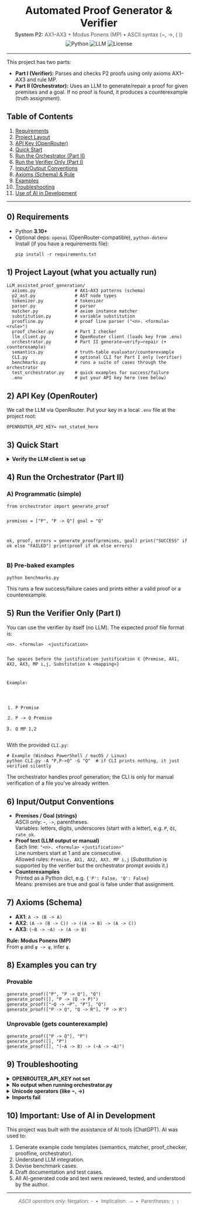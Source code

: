 <!-- Automated Proof Generator & Verifier (P2 Axioms + MP) -->
<div align="center" style="margin-bottom:18px;">
  <h1 style="margin:0;">Automated Proof Generator & Verifier</h1>
  <p style="margin:6px 0 0 0; font-size:14px; color:#555;">
    <strong>System P2:</strong> AX1–AX3 + Modus Ponens (MP) • ASCII syntax (~, ->, ( ))
  </p>
  <p style="margin:8px 0 0 0;">
    <img alt="Python" src="https://img.shields.io/badge/Python-3.10%2B-informational">
    <img alt="LLM" src="https://img.shields.io/badge/LLM-OpenRouter-blueviolet">
    <img alt="License" src="https://img.shields.io/badge/Logic-P2%20Hilbert%20style-lightgrey">
  </p>
</div>

<hr/>

<!-- Quick Intro -->
<p>
  This project has two parts:
</p>
<ul>
  <li><strong>Part I (Verifier):</strong> Parses and checks P2 proofs using only axioms AX1–AX3 and rule MP.</li>
  <li><strong>Part II (Orchestrator):</strong> Uses an LLM to generate/repair a proof for given premises and a goal. If no proof is found, it produces a counterexample (truth assignment).</li>
</ul>

<!-- TOC -->
<h2 id="toc">Table of Contents</h2>
<ol>
  <li><a href="#requirements">Requirements</a></li>
  <li><a href="#layout">Project Layout</a></li>
  <li><a href="#apikey">API Key (OpenRouter)</a></li>
  <li><a href="#quickstart">Quick Start</a></li>
  <li><a href="#orchestrator">Run the Orchestrator (Part II)</a></li>
  <li><a href="#verifier">Run the Verifier Only (Part I)</a></li>
  <li><a href="#io">Input/Output Conventions</a></li>
  <li><a href="#axioms">Axioms (Schema) & Rule</a></li>
  <li><a href="#examples">Examples</a></li>
  <li><a href="#troubleshooting">Troubleshooting</a></li>
  <li><a href="#aiuse">Use of AI in Development</a></li>
</ol>

<hr/>

<!-- 0) Requirements -->
<h2 id="requirements">0) Requirements</h2>
<ul>
  <li>Python <strong>3.10+</strong></li>
  <li>
    Optional deps:
    <code>openai</code> (OpenRouter-compatible), <code>python-dotenv</code>
    <br/>Install (if you have a requirements file):
    <pre><code>pip install -r requirements.txt</code></pre>
  </li>
</ul>

<!-- 1) Layout -->
<h2 id="layout">1) Project Layout (what you actually run)</h2>
<pre><code>LLM_assisted_proof_generation/
  axioms.py               # AX1–AX3 patterns (schema)
  p2_ast.py               # AST node types
  tokenizer.py            # tokenizer
  parser.py               # parser
  matcher.py              # axiom instance matcher
  substitution.py         # variable substitution
  proofline.py            # proof line parser ("&lt;n&gt;. &lt;formula&gt;  &lt;rule&gt;")
  proof_checker.py        # Part I checker
  llm_client.py           # OpenRouter client (loads key from .env)
  orchestrator.py         # Part II generate→verify→repair (+ counterexample)
  semantics.py            # truth-table evaluator/counterexample
  CLI.py                  # optional CLI for Part I only (verifier)
  benchmarks.py           # runs a suite of cases through the orchestrator
  test_orchestrator.py    # quick examples for success/failure
  .env                    # put your API key here (see below)
</code></pre>

<!-- 2) API Key -->
<h2 id="apikey">2) API Key (OpenRouter)</h2>
<p>
  We call the LLM via OpenRouter. Put your key in a local <code>.env</code> file at the project root:
</p>
<pre><code>OPENROUTER_API_KEY= not_stated_here
</code></pre>

<!-- 3) Quick Start -->
<h2 id="quickstart">3) Quick Start</h2>
<details>
  <summary><strong>Verify the LLM client is set up</strong></summary>
  <pre><code>python -c "from llm_client import complete_text; print(complete_text('Reply with exactly: OK'))"</code></pre>
  <p>You should see <code>OK</code>.</p>
</details>

<!-- 4) Orchestrator -->
<h2 id="orchestrator">4) Run the Orchestrator (Part II)</h2>
<h3>A) Programmatic (simple)</h3>
<pre><code>from orchestrator import generate_proof

premises = ["P", "P -&gt; Q"]
goal = "Q"

ok, proof, errors = generate_proof(premises, goal)
print("SUCCESS" if ok else "FAILED")
print(proof if ok else errors)
</code></pre>

<h3>B) Pre-baked examples</h3>
<pre><code>python benchmarks.py
</code></pre>
<p>This runs a few success/failure cases and prints either a valid proof or a counterexample.</p>

<!-- 5) Verifier -->
<h2 id="verifier">5) Run the Verifier Only (Part I)</h2>
<p>
  You can use the verifier by itself (no LLM). The expected proof file format is:
</p>
<pre><code>&lt;n&gt;. &lt;formula&gt;  &lt;justification&gt;

Two spaces before the justification
justification ∈ {Premise, AX1, AX2, AX3, MP i,j, Substitution k &lt;mapping&gt;}

Example:
1. P              Premise
2. P -&gt; Q         Premise
3. Q              MP 1,2
</code></pre>

<p>With the provided <code>CLI.py</code>:</p>
<pre><code># Example (Windows PowerShell / macOS / Linux)
python CLI.py -A "P,P-&gt;Q" -G "Q"  # if CLI prints nothing, it just verified silently
</code></pre>

<p>
  The orchestrator handles proof generation; the CLI is only for manual verification of a file you’ve already written.
</p>

<!-- 6) I/O Conventions -->
<h2 id="io">6) Input/Output Conventions</h2>
<ul>
  <li><strong>Premises / Goal (strings)</strong><br/>
    ASCII only: <code>~</code>, <code>-&gt;</code>, parentheses.<br/>
    Variables: letters, digits, underscores (start with a letter), e.g. <code>P</code>, <code>Q1</code>, <code>rate_ok</code>.
  </li>
  <li><strong>Proof text (LLM output or manual)</strong><br/>
    Each line: <code>"&lt;n&gt;. &lt;formula&gt; &lt;justification&gt;"</code><br/>
    Line numbers start at 1 and are consecutive.<br/>
    Allowed rules: <code>Premise, AX1, AX2, AX3, MP i,j</code> (<em>Substitution</em> is supported by the verifier but the orchestrator prompt avoids it.)
  </li>
  <li><strong>Counterexamples</strong><br/>
    Printed as a Python dict, e.g. <code>{'P': False, 'Q': False}</code><br/>
    Means: premises are true and goal is false under that assignment.
  </li>
</ul>

<!-- 7) Axioms -->
<h2 id="axioms">7) Axioms (Schema)</h2>
<ul>
  <li><strong>AX1</strong>: <code>A -&gt; (B -&gt; A)</code></li>
  <li><strong>AX2</strong>: <code>(A -&gt; (B -&gt; C)) -&gt; ((A -&gt; B) -&gt; (A -&gt; C))</code></li>
  <li><strong>AX3</strong>: <code>(~B -&gt; ~A) -&gt; (A -&gt; B)</code></li>
</ul>
<p><strong>Rule: Modus Ponens (MP)</strong><br/>
From <code>φ</code> and <code>φ -&gt; ψ</code>, infer <code>ψ</code>.
</p>

<!-- 8) Examples -->
<h2 id="examples">8) Examples you can try</h2>
<h3>Provable</h3>
<pre><code>generate_proof(["P", "P -&gt; Q"], "Q")
generate_proof([], "P -&gt; (Q -&gt; P)")
generate_proof(["~Q -&gt; ~P", "P"], "Q")
generate_proof(["P -&gt; Q", "Q -&gt; R"], "P -&gt; R")
</code></pre>

<h3>Unprovable (gets counterexample)</h3>
<pre><code>generate_proof(["P -&gt; Q"], "P")
generate_proof([], "P")
generate_proof([], "(~A -&gt; B) -&gt; (~A -&gt; ~A)")
</code></pre>

<!-- 9) Troubleshooting -->
<h2 id="troubleshooting">9) Troubleshooting</h2>

<details>
  <summary><strong>OPENROUTER_API_KEY not set</strong></summary>
  <p>Create <code>.env</code> with <code>OPENROUTER_API_KEY=...</code> or set the env var in your shell.</p>
</details>

<details>
  <summary><strong>No output when running orchestrator.py</strong></summary>
  <p>It only defines functions by default. Use <code>test_orchestrator.py</code>/<code>benchmarks.py</code>, or add a small <code>if __name__ == "__main__":</code> to run a case.</p>
</details>

<details>
  <summary><strong>Unicode operators (like ¬, →)</strong></summary>
  <p>The orchestrator normalizes them to ASCII. If you’re writing proofs by hand, use <code>~</code> and <code>-&gt;</code>.</p>
</details>

<details>
  <summary><strong>Imports fail</strong></summary>
  <p>Run from the project root (<code>LLM_assisted_proof_generation/</code>). All files are in one folder, so <code>from X import Y</code> should work.</p>
</details>

<!-- 10) AI Use -->
<h2 id="aiuse">10) Important: Use of AI in Development</h2>
<p>
  This project was built with the assistance of AI tools (ChatGPT).
  AI was used to:
</p>
<ol>
  <li>Generate example code templates (semantics, matcher, proof_checker, proofline, orchestrator).</li>
  <li>Understand LLM integration.</li>
  <li>Devise benchmark cases.</li>
  <li>Draft documentation and test cases.</li>
  <li>All AI-generated code and text were reviewed, tested, and understood by the author.</li>
</ol>

<hr/>

<p align="center" style="font-size:13px;color:#666;">
  <em>ASCII operators only:</em> Negation: <code>~</code> &nbsp;•&nbsp; Implication: <code>-&gt;</code> &nbsp;•&nbsp; Parentheses: <code>( )</code>
</p>
